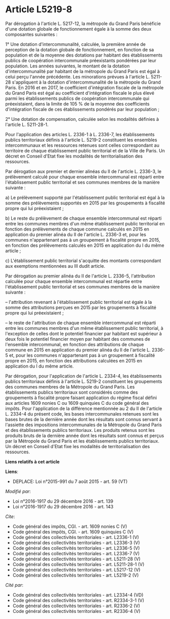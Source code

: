 # Article L5219-8

Par dérogation à l'article L. 5217-12, la métropole du Grand Paris bénéficie d'une dotation globale de fonctionnement égale à
la somme des deux composantes suivantes : 

1° Une dotation d'intercommunalité, calculée, la première année de perception de la dotation globale de fonctionnement, en
fonction de sa population et de la moyenne des dotations par habitant des établissements publics de coopération
intercommunale préexistants pondérées par leur population. Les années suivantes, le montant de la dotation d'intercommunalité
par habitant de la métropole du Grand Paris est égal à celui perçu l'année précédente. Les minorations prévues à l'article L.
5211-28 s'appliquent à la dotation d'intercommunalité de la métropole du Grand Paris. En 2016 et en 2017, le coefficient
d'intégration fiscale de la métropole du Grand Paris est égal au coefficient d'intégration fiscale le plus élevé parmi les
établissements publics de coopération intercommunale qui préexistaient, dans la limite de 105 % de la moyenne des
coefficients d'intégration fiscale de ces établissements pondérés par leur population ; 

2° Une dotation de compensation, calculée selon les modalités définies à l'article L. 5211-28-1. 

Pour l'application des articles L. 2336-1 à L. 2336-7, les établissements publics territoriaux définis à l'article L. 5219-2
constituent les ensembles intercommunaux et les ressources retenues sont celles correspondant au territoire de chaque
établissement public territorial et de la Ville de Paris. Un décret en Conseil d'Etat fixe les modalités de
territorialisation des ressources. 

Par dérogation aux premier et dernier alinéas du II de l'article L. 2336-3, le prélèvement calculé pour chaque ensemble
intercommunal est réparti entre l'établissement public territorial et ses communes membres de la manière suivante : 

a) Le prélèvement supporté par l'établissement public territorial est égal à la somme des prélèvements supportés en 2015 par
les groupements à fiscalité propre qui lui préexistaient ; 

b) Le reste du prélèvement de chaque ensemble intercommunal est réparti entre les communes membres d'un même établissement
public territorial en fonction des prélèvements de chaque commune calculés en 2015 en application du premier alinéa du II de
l'article L. 2336-3 et, pour les communes n'appartenant pas à un groupement à fiscalité propre en 2015, en fonction des
prélèvements calculés en 2015 en application du I du même article ; 

c) L'établissement public territorial s'acquitte des montants correspondant aux exemptions mentionnées au III dudit article. 

Par dérogation au premier alinéa du II de l'article L. 2336-5, l'attribution calculée pour chaque ensemble intercommunal est
répartie entre l'établissement public territorial et ses communes membres de la manière suivante : 

– l'attribution revenant à l'établissement public territorial est égale à la somme des attributions perçues en 2015 par les
groupements à fiscalité propre qui lui préexistaient ; 

– le reste de l'attribution de chaque ensemble intercommunal est réparti entre les communes membres d'un même établissement
public territorial, à l'exception de celles dont le potentiel financier par habitant est supérieur à deux fois le potentiel
financier moyen par habitant des communes de l'ensemble intercommunal, en fonction des attributions de chaque commune en 2015
en application du premier alinéa du II de l'article L. 2336-5 et, pour les communes n'appartenant pas à un groupement à
fiscalité propre en 2015, en fonction des attributions calculées en 2015 en application du I du même article. 

Par dérogation, pour l'application de l'article L. 2334-4, les établissements publics territoriaux définis à l'article L.
5219-2 constituent les groupements des communes membres de la Métropole du Grand Paris. Les établissements publics
territoriaux sont considérés comme des groupements à fiscalité propre faisant application du régime fiscal défini aux
articles 1609 nonies C ou 1609 quinquies C du code général des impôts. Pour l'application de la différence mentionnée au 2 du
II de l'article L. 2334-4 du présent code, les bases intercommunales retenues sont les bases brutes de la dernière année dont
les résultats sont connus servant à l'assiette des impositions intercommunales de la Métropole du Grand Paris et des
établissements publics territoriaux. Les produits retenus sont les produits bruts de la dernière année dont les résultats
sont connus et perçus par la Métropole du Grand Paris et les établissements publics territoriaux. Un décret en Conseil d'Etat
fixe les modalités de territorialisation des ressources.

**Liens relatifs à cet article**

**Liens**:

  - DEPLACE: Loi n°2015-991 du 7 août 2015 - art. 59 (VT)

_Modifié par_:

  - Loi n°2016-1917 du 29 décembre 2016 - art. 139
  - Loi n°2016-1917 du 29 décembre 2016 - art. 143

_Cite_:

  - Code général des impôts, CGI. - art. 1609 nonies C (V)
  - Code général des impôts, CGI. - art. 1609 quinquies C (V)
  - Code général des collectivités territoriales - art. L2336-1 (V)
  - Code général des collectivités territoriales - art. L2336-3 (V)
  - Code général des collectivités territoriales - art. L2336-5 (V)
  - Code général des collectivités territoriales - art. L2336-7 (V)
  - Code général des collectivités territoriales - art. L5211-28 (V)
  - Code général des collectivités territoriales - art. L5211-28-1 (V)
  - Code général des collectivités territoriales - art. L5217-12 (V)
  - Code général des collectivités territoriales - art. L5219-2 (V)

_Cité par_:

  - Code général des collectivités territoriales - art. L2334-4 (VD)
  - Code général des collectivités territoriales - art. R2334-3-1 (V)
  - Code général des collectivités territoriales - art. R2336-2 (V)
  - Code général des collectivités territoriales - art. R2336-4 (V)
